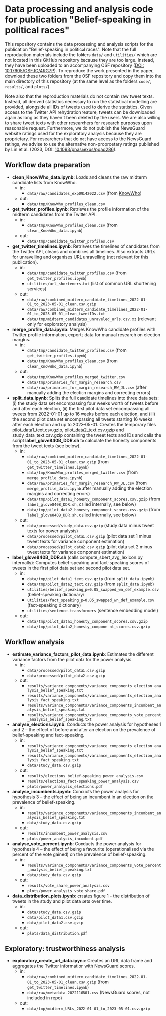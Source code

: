 # Data processing and analysis code for publication "Belief-speaking in political races"
This repository contains the data processing and analysis scripts for the publication "Belief-speaking in political races". Note that the full reproduction materials include the folders `data/` and `utilities/` which are not located in this GitHub repository because they are too large. Instead, they have been uploaded to an accompanying OSF repository ([DOI: 10.17605/OSF.IO/4RG7P](https://doi.org/10.17605/OSF.IO/4RG7P)). To reproduce the work presented in the paper, download these two folders from the OSF repository and copy them into the main directory of this repository (at the same level as the folders `code/`, `results/`, and `plots/`).

Note also that the reproduction materials do not contain raw tweet texts. Instead, all derived statistics necessary to run the statistical modelling are provided, alongside all IDs of tweets used to derive the statistics. Given access to the Twitter API rehydration feature, tweets can be downloaded again as long as they haven't been deleted by the users. We are also willing to share tweet texts with other researchers for research purposes upon reasonable request. Furthermore, we do not publish the NewsGuard website ratings used for the exploratory analysis because they are proprietary. For researchers that do not have access to the NewsGuard ratings, we advise to use the alternative non-proproetary ratings published by Lin et al. (2023, DOI: [10.1093/pnasnexus/pgad286](https://doi.org/10.1093/pnasnexus/pgad286)).

## Workflow data preparation
* **clean_KnowWho_data.ipynb**: Loads and cleans the raw midterm candidate lists from KnowWho.
    * in:
      * `data/raw/candidates_exp09142022.csv` (from [KnowWho](https://kw1.knowwho.com/candidate-data/candidate-lists/))
    * out:
      * `data/tmp/KnowWho_profiles_clean.csv`
* **get_twitter_profiles.ipynb**: Retrieves the profile information of the midterm candidates from the Twitter API.
    * in:
      * `data/tmp/KnowWho_profiles_clean.csv` (from `clean_KnowWho_data.ipynb`)
    * out:
      * `data/tmp/candidate_twitter_profiles.csv`
* **get_twitter_timelines.ipynb**: Retrieves the timelines of candidates from the Twitter API, cleans and combines all timelines. Also extracts URLs for unravelling and organises URL unravelling (not relevant for this publication).
    * in:
      * `data/tmp/candidate_twitter_profiles.csv` (from `get_twitter_profiles.ipynb`)
      * `utilities/url_shorteners.txt` (list of common URL shortening services)
    * out:
      * `data/raw/combined_midterm_candidate_timelines_2022-01-01_to_2023-05-01_clean.csv.gzip`
      * `data/raw/combined_midterm_candidate_timelines_2022-01-01_to_2023-05-01_clean_tweetIDs.txt`
      * `data/tmp/midterm_candidates_unraveled_urls.csv.xz` (relevant only for exploratory analysis)
* **merge_profile_data.ipynb**: Merges KnowWho candidate profiles with Twitter profile information, exports data for manual research on election margins.
    * in:
      * `data/tmp/candidate_twitter_profiles.csv` (from `get_twitter_profiles.ipynb`)
      * `data/tmp/KnowWho_profiles_clean.csv` (from `clean_KnowWho_data.ipynb`)
    * out:
      * `data/tmp/KnowWho_profiles_merged_twitter.csv`
      * `data/tmp/primaries_for_margin_research.csv`
      * `data/raw/primaries_for_margin_research_RW_JL.csv` (after manually adding the election margins and correcting errors)
* **split_data.ipynb**: Splits the full candidate timelines into three data sets: (i) the study data set encompassing four weeks worth of tweets before and after each election, (ii) the first pilot data set encompassing all tweets from 2022-01-01 up to 16 weeks before each election, and (iii) the second pilot data set encompassing all tweets starting 16 weeks after each election and up to 2023-05-01. Creates the temporary files pilot_data1_text.csv.gzip, pilot_data2_text.csv.gzip and study_data_text.csv.gzip containing the tweet texts and IDs and calls the script **label_glove840B_DDR.sh** to calculate the honesty components from the tweet texts (see below).
    * in:
      * `data/raw/combined_midterm_candidate_timelines_2022-01-01_to_2023-05-01_clean.csv.gzip` (from `get_twitter_timelines.ipynb`)
      * `data/tmp/KnowWho_profiles_merged_twitter.csv` (from `merge_profile_data.ipynb`)
      * `data/raw/primaries_for_margin_research_RW_JL.csv` (from `merge_profile_data.ipynb` after manually adding the election margins and correcting errors)
      * `data/tmp/pilot_data1_honesty_component_scores.csv.gzip` (from `label_glove840B_DDR.sh`, called internally, see below)
      * `data/tmp/pilot_data2_honesty_component_scores.csv.gzip` (from `label_glove840B_DDR.sh`, called internally, see below)
    * out:
      * `data/processed/study_data.csv.gzip` (study data minus tweet texts for power analysis)
      * `data/processed/pilot_data1.csv.gzip` (pilot data set 1 minus tweet texts for variance component estimation)
      * `data/processed/pilot_data2.csv.gzip` (pilot data set 2 minus tweet texts for variance component estimation)
* **label_glove840B_DDR.sh** (calls compute_sbert_avg_lexicon.py internally): Computes belief-speaking and fact-speaking scores of tweets in the first pilot data set and second pilot data set.
    * in:
      * `data/tmp/pilot_data1_text.csv.gzip` (from `split_data.ipynb`)
      * `data/tmp/pilot_data2_text.csv.gzip` (from `split_data.ipynb`)
      * `utilities/belief_speaking_p=0.05_swapped_wn_def_example.csv` (belief-speaking dictionary)
      * `utilities/fact_speaking_p=0.05_swapped_wn_def_example.csv` (fact-speaking dictionary)
      * `utilities/sentence-transformers` (sentence embedding model)
    * out:
      * `data/tmp/pilot_data1_honesty_component_scores.csv.gzip`
      * `data/tmp/pilot_data2_honesty_compone nt_scores.csv.gzip`
     
## Workflow analysis
* **estimate_variance_factors_pilot_data.ipynb**: Estimates the different variance factors from the pilot data for the power analysis.
    * in:
        * `data/processed/pilot_data1.csv.gzip`
        * `data/processed/pilot_data2.csv.gzip`
    * out:
        * `results/variance_components/variance_components_election_analysis_belief_speaking.txt`
        * `results/variance_components/variance_components_election_analysis_fact_speaking.txt`
        * `results/variance_components/variance_components_incumbent_analysis_belief_speaking.txt`
        * `results/variance_components/variance_components_vote_percent_analysis_belief_speaking.txt`
* **analyse_elections.ipynb**: Conducts the power analysis for hypotheses 1 and 2 – the effect of before and after an election on the prevalence of belief-speaking and fact-speaking.
    * in:
        * `results/variance_components/variance_components_election_analysis_belief_speaking.txt`
        * `results/variance_components/variance_components_election_analysis_fact_speaking.txt`
        * `data/study_data.csv.gzip`
    * out:
        * `results/elections_belief-speaking_power_analysis.csv`
        * `results/elections_fact-speaking_power_analysis.csv`
        * `plots/power_analysis_elections.pdf`
* **analyse_incumbents.ipynb**: Conducts the power analysis for hypothesis 3 – the effect of being an incumbent in an election on the prevalence of belief-speaking.
    * in:
        * `results/variance_components/variance_components_incumbent_analysis_belief_speaking.txt`
        * `data/study_data.csv.gzip`
    * out:
        * `results/incumbent_power_analysis.csv`
        * `plots/power_analysis_incumbent.pdf`
* **analyse_vote_percent.ipynb**: Conducts the power analysis for hypothesis 4 – the effect of being a favourite (operationalised via the percent of the vote gained) on the prevalence of belief-speaking.
    * in:
        * `results/variance_components/variance_components_vote_percent_analysis_belief_speaking.txt`
        * `data/study_data.csv.gzip`
    * out:
        * `results/vote_share_power_analysis.csv`
        * `plots/power_analysis_vote_share.pdf`
* **data_distribution_plots.ipynb**: creates figure 1 - the distribution of tweets in the study and pilot data sets over time.
  * in:
    * `data/study_data.csv.gzip`
    * `data/pilot_data1.csv.gzip`
    * `data/pilot_data2.csv.gzip`
  * out:
    * `plots/data_distribution.pdf`

## Exploratory: trustworthiness analysis
* **exploratory_create_url_data.ipynb**: Creates an URL data frame and aggregates the Twitter information with NewsGuard scores.
    * in:
      * `data/raw/combined_midterm_candidate_timelines_2022-01-01_to_2023-05-01_clean.csv.gzip` (from `get_twitter_timelines.ipynb`)
      * `data/raw/metadata-2022110801.csv` (NewsGuard scores, not included in repo)
    * out:
      * `data/tmp/midterm_URLs_2022-01-01_to_2023-05-01.csv.gzip`